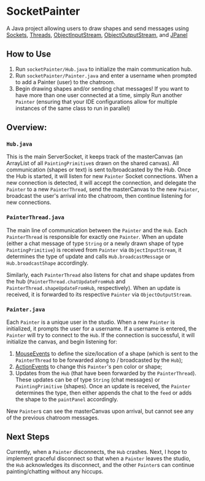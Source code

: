 # SocketPainter
A Java project allowing users to draw shapes and send messages using [Sockets](https://docs.oracle.com/javase/7/docs/api/java/net/Socket.html), 
[Threads](https://docs.oracle.com/javase/7/docs/api/java/lang/Thread.html),
[ObjectInputStream](https://docs.oracle.com/javase/7/docs/api/java/io/ObjectInputStream.html), 
[ObjectOutputStream](https://docs.oracle.com/javase/7/docs/api/java/io/ObjectOutputStream.html), and 
[JPanel](https://docs.oracle.com/javase/7/docs/api/javax/swing/JPanel.html)

## How to Use
1. Run `socketPainter/Hub.java` to initialize the main communication hub.
2. Run `socketPainter/Painter.java` and enter a username when prompted to add a Painter (user) to the chatroom.
3. Begin drawing shapes and/or sending chat messages! If you want to have more than one user connected at a time, simply 
   Run another `Painter` (ensuring that your IDE configurations allow for multiple instances of the same class to run in parallel)
   
## Overview:
### `Hub.java`
This is the main ServerSocket, it keeps track of the masterCanvas (an ArrayList of all `PaintingPrimitive`s drawn on the shared canvas). All communication (shapes or text) is sent to/broadcasted by the Hub. 
Once the Hub is started, it will listen for new `Painter` Socket connections. 
When a new connection is detected, it will accept the connection, and delegate the `Painter` to a new `PainterThread`, 
send the masterCanvas to the new `Painter`, broadcast the user's arrival into the chatroom, then continue listening for new connections.

### `PainterThread.java`
The main line of communication between the `Painter` and the `Hub`. 
Each `PainterThread` is responsible for exactly one `Painter`. When an update (either a chat message of type `String` or 
a newly drawn shape of type `PaintingPrimitive`) is received from `Painter` via `ObjectInputStream`, it determines the 
type of update and calls `Hub.broadcastMessage` or `Hub.broadcastShape` accordingly.

Similarly, each `PainterThread` also listens for chat and shape updates from the hub (`PainterThread.chatUpdateFromHub` 
and `PainterThread.shapeUpdateFromHub`, respectively). When an update is received, it is forwarded to its respective 
`Painter` via `ObjectOutputStream`.


### `Painter.java`
Each `Painter` is a unique user in the studio. When a new `Painter` is initialized, it prompts the user for a username. 
If a username is entered, the `Painter` will try to connect to the `Hub`. If the connection is successful, 
it will initialize the canvas, and begin listening for: 
1. [MouseEvents](https://docs.oracle.com/javase/7/docs/api/java/awt/event/MouseEvent.html) to define the size/location 
   of a shape (which is sent to the `PainterThread` to be forwarded along to / broadcasted by the `Hub`);
2. [ActionEvents](https://docs.oracle.com/javase/7/docs/api/java/awt/event/ActionEvent.html) to change this `Painter`'s pen color or shape;
3. Updates from the `Hub` (that have been forwarded by the `PainterThread`). 
   These updates can be of type `String` (chat messages) or `PaintingPrimitive` (shapes). 
   Once an update is received, the `Painter` determines the type, then either appends the chat to the `feed` or adds the shape to the `paintPanel` accordingly.
   
New `Painter`s can see the masterCanvas upon arrival, but cannot see any of the previous chatroom messages.


## Next Steps
Currently, when a `Painter` disconnects, the `Hub` crashes. Next, I hope to implement graceful disconnect so that when a `Painter` leaves the studio, the `Hub` acknowledges its disconnect, and the other `Painter`s can continue painting/chatting without any hiccups.
